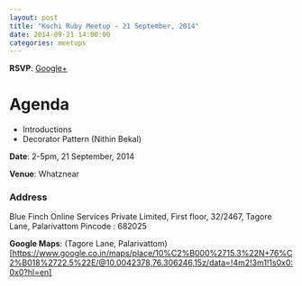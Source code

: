 ```yaml
---
layout: post
title: "Kochi Ruby Meetup - 21 September, 2014"
date: 2014-09-21 14:00:00
categories: meetups
---
```


**RSVP**: [Google+](https://plus.google.com/u/0/events/cuv7dkigurk00ikefmcpt1ml6po)

# Agenda

* Introductions
* Decorator Pattern (Nithin Bekal)

**Date**: 2-5pm, 21 September, 2014

**Venue**: Whatznear

### Address

Blue Finch Online Services Private Limited,
First floor, 32/2467, 
Tagore Lane,
Palarivattom
Pincode : 682025

**Google Maps**: (Tagore Lane, Palarivattom)[https://www.google.co.in/maps/place/10%C2%B000%2715.3%22N+76%C2%B018%2722.5%22E/@10.0042378,76.306246,15z/data=!4m2!3m1!1s0x0:0x0?hl=en]
